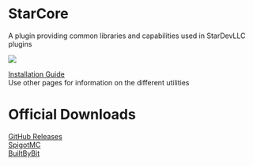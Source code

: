 # StarCore
A plugin providing common libraries and capabilities used in StarDevLLC plugins

[![](https://jitpack.io/v/StarDevelopmentLLC/StarCore.svg)](https://jitpack.io/#StarDevelopmentLLC/StarCore)

[Installation Guide](https://github.com/StarDevelopmentLLC/StarCore/wiki)  
Use other pages for information on the different utilities

# Official Downloads
[GitHub Releases](https://github.com/StarDevelopmentLLC/StarCore/releases)  
[SpigotMC](https://www.spigotmc.org/resources/starcore.110550/)  
[BuiltByBit](https://builtbybit.com/resources/starcore.45310/)
